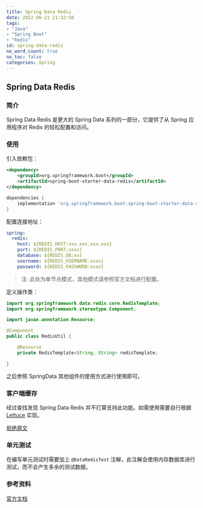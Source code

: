 ```yaml
---
title: Spring Data Redis
date: 2022-06-21 21:32:58
tags:
- "Java"
- "Spring Boot"
- "Redis"
id: spring-data-redis
no_word_count: true
no_toc: false
categories: Spring
---
```


## Spring Data Redis

### 简介

Spring Data Redis 是更大的 Spring Data 系列的一部分，它提供了从 Spring 应用程序对 Redis 的轻松配置和访问。

### 使用

引入依赖包：

```xml
<dependency>
    <groupId>org.springframework.boot</groupId>
    <artifactId>spring-boot-starter-data-redis</artifactId>
</dependency>
```

```groovy
dependencies {
    implementation 'org.springframework.boot:spring-boot-starter-data-redis'
}
```

配置连接地址：

```yaml
spring:
  redis:
    host: ${REDIS_HOST:xxx.xxx.xxx.xxx}
    port: ${REDIS_PORT:xxxx}
    database: ${REDIS_DB:xx}
    username: ${REDIS_USERNAME:xxxx}
    password: ${REDIS_PASSWORD:xxxx}
```

> 注: 此处为单节点模式，其他模式请参照官方文档进行配置。

定义操作类：

```java
import org.springframework.data.redis.core.RedisTemplate;
import org.springframework.stereotype.Component;

import javax.annotation.Resource;

@Component
public class RedisUtil {

    @Resource
    private RedisTemplate<String, String> redisTemplate;

}
```

之后参照 SpringData 其他组件的使用方式进行使用即可。

### 客户端缓存

经过查找发现 Spring Data Redis 并不打算支持此功能。如需使用需要自行根据 [Lettuce](https://github.com/lettuce-io/lettuce-core/issues/1281) 实现。

[拒绝原文](https://github.com/spring-projects/spring-data-redis/issues/1937)

### 单元测试

在编写单元测试时需要加上 `@DataRedisTest` 注解，此注解会使用内存数据库进行测试，而不会产生多余的测试数据。 

### 参考资料

[官方文档](https://docs.spring.io/spring-data/redis/docs/current/reference/html/)
